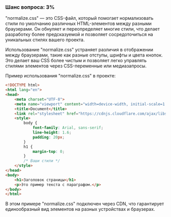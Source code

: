 ### Шанс вопроса: 3%

"normalize.css" — это CSS-файл, который помогает нормализовать стили по умолчанию различных HTML-элементов между разными браузерами. Он обнуляет и переопределяет многие стили, что делает разработку более предсказуемой и позволяет сосредоточиться на уникальных стилях вашего проекта. 

Использование "normalize.css" устраняет различия в отображении между браузерами, такие как разные отступы, шрифты и цвета кнопок. Это делает ваш CSS более чистым и позволяет легко управлять стилями элементов через CSS-переменные или медиазапросы.

Пример использования "normalize.css" в проекте:
```html
<!DOCTYPE html>
<html lang="en">
<head>
    <meta charset="UTF-8">
    <meta name="viewport" content="width=device-width, initial-scale=1.0">
    <title>Document</title>
    <link rel="stylesheet" href="https://cdnjs.cloudflare.com/ajax/libs/normalize/8.0.1/normalize.min.css">
    <style>
        body {
            font-family: Arial, sans-serif;
            line-height: 1.6;
            padding: 20px;
        }
        h1 {
            margin-top: 0;
        }
        /* Ваши стили */
    </style>
</head>
<body>
    <h1>Заголовок страницы</h1>
    <p>Это пример текста с параграфом.</p>
</body>
</html>
```
В этом примере "normalize.css" подключен через CDN, что гарантирует единообразный вид элементов на разных устройствах и браузерах.